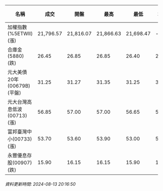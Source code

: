 | 名稱 | 成交 | 開盤 | 最高 | 最低 | 均價 | 成交金額(億) | 昨收 | 漲跌幅 | 漲跌 | 總量 | 昨量 | 振幅 |
| -------- | -------- | -------- | -------- |-------- | -------- | -------- |-------- |-------- |-------- | -------- | -------- |-------- |
|加權指數(%5ETWII) (漲)|21,796.57|21,816.07|21,866.63|21,698.47|-|3,433.82|21,773.26|0.11%|23.31|7,094,119|0|0.77%|
|合庫金(5880) (跌)|26.45|26.85|26.85|26.40|26.52|5.93|26.75|1.12%|0.30|22,370|13,868|1.68%|
|元大美債20年(00679B) (平盤)|31.25|31.27|31.35|31.25|31.29|32.46|31.25|0.00%|0.00|103,742|124,628|0.32%|
|元大台灣高息低波(00713) (漲)|56.85|57.00|57.00|56.65|56.79|3.08|56.75|0.18%|0.10|5,418|8,324|0.62%|
|富邦臺灣中小(00733) (漲)|53.70|53.60|53.90|53.00|53.56|0.602|53.40|0.56%|0.30|1,123|1,669|1.69%|
|永豐優息存股(00907) (跌)|15.90|16.15|16.15|15.90|15.96|1.64|16.10|1.24%|0.20|10,258|5,061|1.55%|
###### 資料更新時間: 2024-08-13 20:16:50